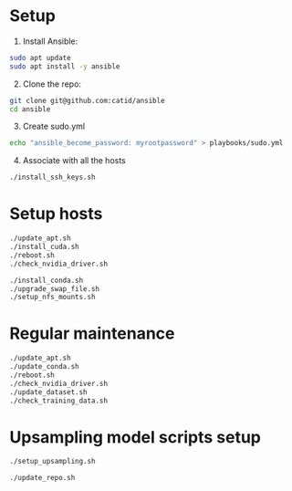 # Setup

1. Install Ansible:

```bash
sudo apt update
sudo apt install -y ansible
```

2. Clone the repo:

```bash
git clone git@github.com:catid/ansible
cd ansible
```

3. Create sudo.yml

```bash
echo "ansible_become_password: myrootpassword" > playbooks/sudo.yml
```

4. Associate with all the hosts

```bash
./install_ssh_keys.sh
```

# Setup hosts

```bash
./update_apt.sh
./install_cuda.sh
./reboot.sh
./check_nvidia_driver.sh

./install_conda.sh
./upgrade_swap_file.sh
./setup_nfs_mounts.sh
```

# Regular maintenance

```bash
./update_apt.sh
./update_conda.sh
./reboot.sh
./check_nvidia_driver.sh
./update_dataset.sh
./check_training_data.sh
```

# Upsampling model scripts setup

```bash
./setup_upsampling.sh
```

```bash
./update_repo.sh
```
